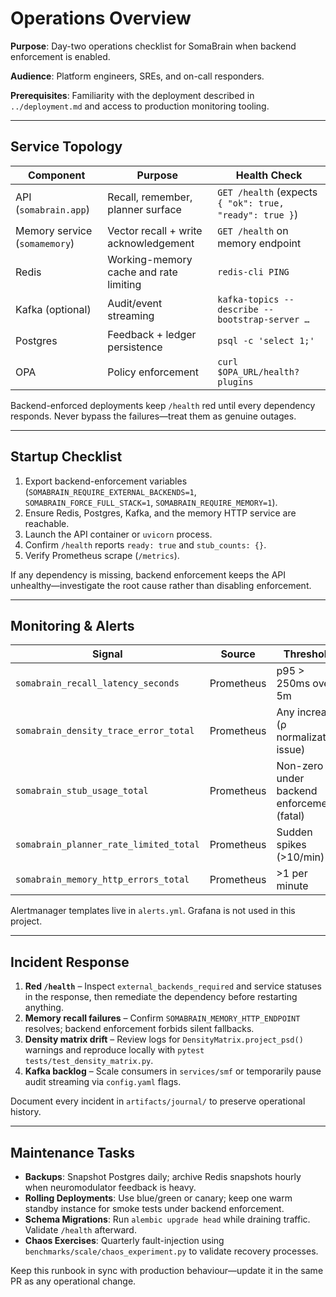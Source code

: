 # Operations Overview

**Purpose**: Day-two operations checklist for SomaBrain when backend enforcement is enabled.

**Audience**: Platform engineers, SREs, and on-call responders.

**Prerequisites**: Familiarity with the deployment described in `../deployment.md` and access to production monitoring tooling.

---

## Service Topology

| Component | Purpose | Health Check |
| --- | --- | --- |
| API (`somabrain.app`) | Recall, remember, planner surface | `GET /health` (expects `{ "ok": true, "ready": true }`) |
| Memory service (`somamemory`) | Vector recall + write acknowledgement | `GET /health` on memory endpoint |
| Redis | Working-memory cache and rate limiting | `redis-cli PING` |
| Kafka (optional) | Audit/event streaming | `kafka-topics --describe --bootstrap-server …` |
| Postgres | Feedback + ledger persistence | `psql -c 'select 1;'` |
| OPA | Policy enforcement | `curl $OPA_URL/health?plugins` |

Backend-enforced deployments keep `/health` red until every dependency responds. Never bypass the failures—treat them as genuine outages.

---

## Startup Checklist

1. Export backend-enforcement variables (`SOMABRAIN_REQUIRE_EXTERNAL_BACKENDS=1`, `SOMABRAIN_FORCE_FULL_STACK=1`, `SOMABRAIN_REQUIRE_MEMORY=1`).
2. Ensure Redis, Postgres, Kafka, and the memory HTTP service are reachable.
3. Launch the API container or `uvicorn` process.
4. Confirm `/health` reports `ready: true` and `stub_counts: {}`.
5. Verify Prometheus scrape (`/metrics`).

If any dependency is missing, backend enforcement keeps the API unhealthy—investigate the root cause rather than disabling enforcement.

---

## Monitoring & Alerts

| Signal | Source | Threshold |
| --- | --- | --- |
| `somabrain_recall_latency_seconds` | Prometheus | p95 > 250ms over 5m |
| `somabrain_density_trace_error_total` | Prometheus | Any increase (ρ normalization issue) |
| `somabrain_stub_usage_total` | Prometheus | Non-zero under backend enforcement (fatal) |
| `somabrain_planner_rate_limited_total` | Prometheus | Sudden spikes (>10/min) |
| `somabrain_memory_http_errors_total` | Prometheus | >1 per minute |

Alertmanager templates live in `alerts.yml`. Grafana is not used in this project.

---

## Incident Response

1. **Red `/health`** – Inspect `external_backends_required` and service statuses in the response, then remediate the dependency before restarting anything.
2. **Memory recall failures** – Confirm `SOMABRAIN_MEMORY_HTTP_ENDPOINT` resolves; backend enforcement forbids silent fallbacks.
3. **Density matrix drift** – Review logs for `DensityMatrix.project_psd()` warnings and reproduce locally with `pytest tests/test_density_matrix.py`.
4. **Kafka backlog** – Scale consumers in `services/smf` or temporarily pause audit streaming via `config.yaml` flags.

Document every incident in `artifacts/journal/` to preserve operational history.

---

## Maintenance Tasks

- **Backups**: Snapshot Postgres daily; archive Redis snapshots hourly when neuromodulator feedback is heavy.
- **Rolling Deployments**: Use blue/green or canary; keep one warm standby instance for smoke tests under backend enforcement.
- **Schema Migrations**: Run `alembic upgrade head` while draining traffic. Validate `/health` afterward.
- **Chaos Exercises**: Quarterly fault-injection using `benchmarks/scale/chaos_experiment.py` to validate recovery processes.

Keep this runbook in sync with production behaviour—update it in the same PR as any operational change.
